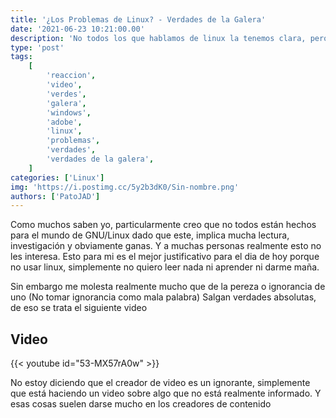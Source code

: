 ```yaml
---
title: '¿Los Problemas de Linux? - Verdades de la Galera'
date: '2021-06-23 10:21:00.00'
description: 'No todos los que hablamos de linux la tenemos clara, pero muchos hablan por hablar...'
type: 'post'
tags:
    [
        'reaccion',
        'video',
        'verdes',
        'galera',
        'windows',
        'adobe',
        'linux',
        'problemas',
        'verdades',
        'verdades de la galera',
    ]
categories: ['Linux']
img: 'https://i.postimg.cc/5y2b3dK0/Sin-nombre.png'
authors: ['PatoJAD']
---
```


Como muchos saben yo, particularmente creo que no todos están hechos para el mundo de GNU/Linux dado que este, implica mucha lectura, investigación y obviamente ganas. Y a muchas personas realmente esto no les interesa. Esto para mi es el mejor justificativo para el dia de hoy porque no usar linux, simplemente no quiero leer nada ni aprender ni darme maña.

Sin embargo me molesta realmente mucho que de la pereza o ignorancia de uno (No tomar ignorancia como mala palabra) Salgan verdades absolutas, de eso se trata el siguiente video

## Video

{{< youtube id="53-MX57rA0w" >}}

No estoy diciendo que el creador de video es un ignorante, simplemente que está haciendo un video sobre algo que no está realmente informado. Y esas cosas suelen darse mucho en los creadores de contenido
